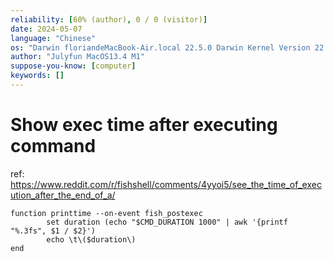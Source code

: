 ```yaml
---
reliability: [60% (author), 0 / 0 (visitor)]
date: 2024-05-07
language: "Chinese"
os: "Darwin floriandeMacBook-Air.local 22.5.0 Darwin Kernel Version 22.5.0: Mon Apr 24 20:53:44 PDT 2023; root:xnu-8796.121.2~5/RELEASE_ARM64_T8103 arm64"
author: "Julyfun MacOS13.4 M1"
suppose-you-know: [computer]
keywords: []
---
```


# Show exec time after executing command

ref: https://www.reddit.com/r/fishshell/comments/4yyoi5/see_the_time_of_execution_after_the_end_of_a/

```
function printtime --on-event fish_postexec
        set duration (echo "$CMD_DURATION 1000" | awk '{printf "%.3fs", $1 / $2}')
        echo \t\($duration\)
end
```

